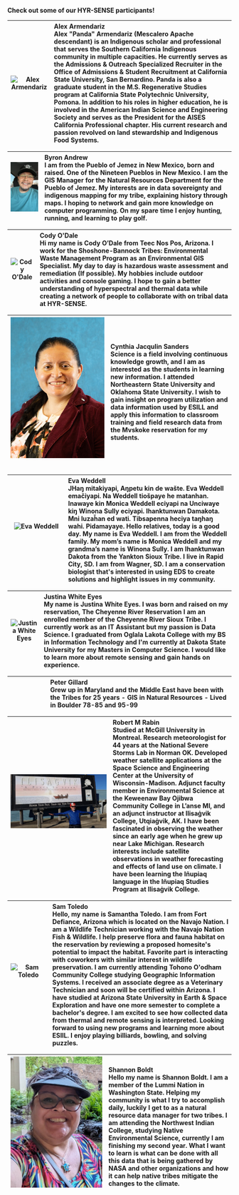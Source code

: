 **Check out some of our HYR-SENSE participants!**

| ![Alex Armendariz](../assets/hyrsense_participants/Alex_Armendariz.png) | **Alex Armendariz**<br>Alex "Panda" Armendariz (Mescalero Apache descendant) is an Indigenous scholar and professional that serves the Southern California Indigenous community in multiple capacities. He currently serves as the Admissions & Outreach Specialized Recruiter in the Office of Admissions & Student Recruitment at California State University, San Bernardino. Panda is also a graduate student in the M.S. Regenerative Studies program at California State Polytechnic University, Pomona. In addition to his roles in higher education, he is involved in the American Indian Science and Engineering Society and serves as the President for the AISES California Professional chapter. His current research and passion revolved on land stewardship and Indigenous Food Systems.|
| :---: | :--- |

| ![Byron Andrew](../assets/hyrsense_participants/Byron_Andrew.png) | **Byron Andrew**<br>I am from the Pueblo of Jemez in New Mexico, born and raised. One of the Nineteen Pueblos in New Mexico. I am the GIS Manager for the Natural Resources Department for the Pueblo of Jemez. My interests are in data sovereignty and indigenous mapping for my tribe, explaining history through maps. I hoping to network and gain more knowledge on computer programming. On my spare time I enjoy hunting, running, and learning to play golf.|
| :---: | :--- |

| ![Cody O'Dale](../assets/hyrsense_participants/Cody_ODale.png) | **Cody O'Dale**<br>Hi my name is Cody O’Dale from Teec Nos Pos, Arizona. I work for the Shoshone-Bannock Tribes: Environmental Waste Management Program as an Environmental GIS Specialist. My day to day is hazardous waste assessment and remediation (If possible). My hobbies include outdoor activities and console gaming. I hope to gain a better understanding of hyperspectral and thermal data while creating a network of people to collaborate with on tribal data at HYR-SENSE.|
| :---: | :--- |

| ![Cynthia Jacqulin Sanders](../assets/hyrsense_participants/Cynthia_Sanders.png) &nbsp;&nbsp;&nbsp;&nbsp;&nbsp;&nbsp;&nbsp;&nbsp;&nbsp;&nbsp;&nbsp;&nbsp;&nbsp;&nbsp;&nbsp;&nbsp;&nbsp;&nbsp;&nbsp;&nbsp;&nbsp;&nbsp;&nbsp;&nbsp;&nbsp;&nbsp;&nbsp;&nbsp;&nbsp;&nbsp;&nbsp;&nbsp;&nbsp;&nbsp;&nbsp;&nbsp;&nbsp;&nbsp;&nbsp;&nbsp;&nbsp;&nbsp;&nbsp;&nbsp;&nbsp;&nbsp;&nbsp;&nbsp;&nbsp; | **Cynthia Jacqulin Sanders**<br>Science is a field involving continuous knowledge growth, and I am as interested as the students in learning new information. I attended Northeastern State University and Oklahoma State University. I wish to gain insight on program utilization and data information used by ESILL and apply this information to classroom training and field research data from the Mvskoke reservation for my students.|
| :---: | :--- |

| ![Eva Weddell](../assets/hyrsense_participants/Eva_Weddell.png) &nbsp;&nbsp;&nbsp;&nbsp;&nbsp;&nbsp;&nbsp;&nbsp;&nbsp;&nbsp;&nbsp;&nbsp;&nbsp;&nbsp;&nbsp;&nbsp;&nbsp;&nbsp;&nbsp;&nbsp;&nbsp;&nbsp;&nbsp;&nbsp;&nbsp;&nbsp;&nbsp;&nbsp;&nbsp; | **Eva Weddell**<br>JHaŋ mitakiyapi, Aŋpetu kin de wašte. Eva Weddell emačiyapi. Na Weddell tiošpaye he matanhan. Inawaye kin Monica Weddell eciyapi na Unciwaye kiŋ Winona Sully eciyapi. Ihanktunwan Damakota. Mni luzaȟan ed wati. Tibsapenna heciya taŋhaŋ wahi. Pidamayaye. Hello relatives, today is a good day. My name is Eva Weddell. I am from the Weddell family. My mom’s name is Monica Weddell and my grandma’s name is Winona Sully. I am Ihanktunwan Dakota from the Yankton Sioux Tribe. I live in Rapid City, SD. I am from Wagner, SD. I am a conservation biologist that's interested in using EDS to create solutions and highlight issues in my community.|
| :---: | :--- |

| ![Justina White Eyes](../assets/hyrsense_participants/Justina_Eyes.png) | **Justina White Eyes**<br>My name is Justina White Eyes. I was born and raised on my reservation, The Cheyenne River Reservation I am an enrolled member of the Cheyenne River Sioux Tribe. I currently work as an IT Assistant but my passion is Data Science. I graduated from Oglala Lakota College with my BS in Information Technology and I'm currently at Dakota State University for my Masters in Computer Science. I would like to learn more about remote sensing and gain hands on experience.|
| :---: | :--- |

| &nbsp;&nbsp;&nbsp;&nbsp;&nbsp;&nbsp;&nbsp;&nbsp;&nbsp;&nbsp;&nbsp;&nbsp;&nbsp;&nbsp;&nbsp;&nbsp;&nbsp;&nbsp;&nbsp;&nbsp; | **Peter Gillard**<br>Grew up in Maryland and the Middle East have been with the Tribes for 25 years - GIS in Natural Resources - Lived in Boulder 78-85 and 95-99|
| :---: | :--- |

| ![Robert M Rabin](../assets/hyrsense_participants/Bob_Rabin.png) &nbsp;&nbsp;&nbsp;&nbsp;&nbsp;&nbsp;&nbsp;&nbsp;&nbsp;&nbsp;&nbsp;&nbsp;&nbsp;&nbsp;&nbsp;&nbsp;&nbsp;&nbsp;&nbsp;&nbsp;&nbsp;&nbsp;&nbsp;&nbsp;&nbsp;&nbsp;&nbsp;&nbsp;&nbsp;&nbsp;&nbsp;&nbsp;&nbsp;&nbsp;&nbsp;&nbsp;&nbsp;&nbsp;&nbsp;&nbsp;&nbsp;&nbsp;&nbsp;&nbsp;&nbsp;&nbsp;&nbsp;&nbsp;&nbsp; | **Robert M Rabin**<br>Studied at McGill University in Montreal. Research meteorologist for 44 years at the National Severe Storms Lab in Norman OK. Developed weather satellite applications at the Space Science and Engineering Center at the University of Wisconsin-Madison. Adjunct faculty member in Environmental Science at the Keweenaw Bay Ojibwa Community College in L’anse MI, and an adjunct instructor at Ilisaġvik College, Utqiaġvik, AK. I have been fascinated in observing the weather since an early age when he grew up near Lake Michigan. Research interests include satellite observations in weather forecasting and effects of land use on climate. I have been learning the Iñupiaq language in the Iñupiaq Studies Program at Ilisaġvik College.|
| :---: | :--- |

| ![Sam Toledo](../assets/hyrsense_participants/Samantha_Toledo.png) &nbsp;&nbsp;&nbsp;&nbsp;&nbsp;&nbsp;&nbsp;&nbsp;&nbsp;&nbsp;&nbsp;&nbsp;&nbsp;&nbsp;&nbsp;&nbsp;&nbsp;&nbsp;&nbsp;&nbsp; | **Sam Toledo**<br>Hello, my name is Samantha Toledo. I am from Fort Defiance, Arizona which is located on the Navajo Nation. I am a Wildlife Technician working with the Navajo Nation Fish & Wildlife. I help preserve flora and fauna habitat on the reservation by reviewing a proposed homesite's potential to impact the habitat. Favorite part is interacting with coworkers with similar interest in wildlife preservation. I am currently attending Tohono O'odham Community College studying Geographic Information Systems. I received an associate degree as a Veterinary Technician and soon will be certified within Arizona. I have studied at Arizona State University in Earth & Space Exploration and have one more semester to complete a bachelor's degree. I am excited to see how collected data from thermal and remote sensing is interpreted. Looking forward to using new programs and learning more about ESIIL. I enjoy playing billiards, bowling, and solving puzzles.|
| :---: | :--- |

| ![Shannon Boldt](../assets/hyrsense_participants/Shannon_Boldt.png) &nbsp;&nbsp;&nbsp;&nbsp;&nbsp;&nbsp;&nbsp;&nbsp;&nbsp;&nbsp;&nbsp;&nbsp;&nbsp;&nbsp;&nbsp;&nbsp;&nbsp;&nbsp;&nbsp;&nbsp;&nbsp;&nbsp;&nbsp;&nbsp;&nbsp;&nbsp;&nbsp;&nbsp;&nbsp;&nbsp;&nbsp;&nbsp;&nbsp;&nbsp;&nbsp;&nbsp;&nbsp;&nbsp;&nbsp;&nbsp;&nbsp;&nbsp;&nbsp;&nbsp;&nbsp;&nbsp;&nbsp;&nbsp;&nbsp; | **Shannon Boldt**<br>Hello my name is Shannon Boldt. I am a member of the Lummi Nation in Washington State. Helping my community is what I try to accomplish daily, luckily I get to as a natural resource data manager for two tribes. I am attending the Northwest Indian College, studying Native Environmental Science, currently I am finishing my second year. What I want to learn is what can be done with all this data that is being gathered by NASA and other organizations and how it can help native tribes mitigate the changes to the climate.|
| :---: | :--- |
